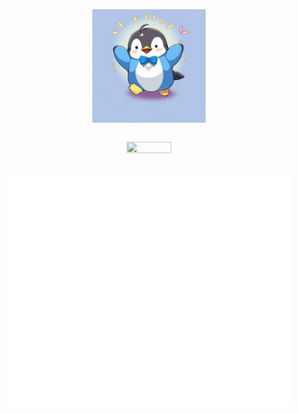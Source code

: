 <h2>
  <p align="center">
      <img src="./happytux.png" width="40%" height="40%"/>
  </p>
</h2>

<h2>
  <p align="center">
    <a href="https://skillicons.dev">
      <img src="https://skillicons.dev/icons?i=clojure,git,bash,linux,emacs" width="40%" height="40%"/>
    </a>  
  </p>
</h2>

<h2>
  <p align="center">
    <img src="./github-metrics.svg"/>
  </p>
</h2>
